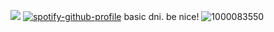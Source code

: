   ![](https://komarev.com/ghpvc/?username=dmutt7&color=5A8691&label=woof)
[![spotify-github-profile](https://spotify-github-profile.kittinanx.com/api/view?uid=hpvy7u3a5ewsaqd808vwnxcls&cover_image=true&theme=natemoo-re&show_offline=false&background_color=121212&interchange=false&bar_color=5f8f99&bar_color_cover=false)](https://github.com/kittinan/spotify-github-profile)
basic dni. be nice!
![1000083550](https://github.com/user-attachments/assets/eb7bee90-1e31-46a5-9409-e5062c053283)

